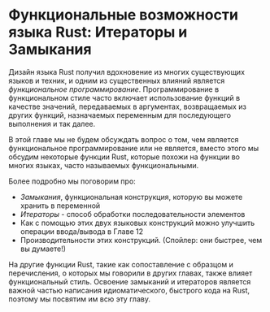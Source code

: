 # Функциональные возможности языка Rust: Итераторы и Замыкания

Дизайн языка Rust получил вдохновение из многих существующих языков и техник, и одним из существенных влияний является *функциональное программирование*. Программирование в функциональном стиле часто включает использование функций в качестве значений, передаваемых в аргументах, возвращаемых из других функций, назначаемых переменным для последующего выполнения и так далее.

В этой главе мы не будем обсуждать вопрос о том, чем является функциональное программирование или не является, вместо этого мы обсудим некоторые функции Rust, которые похожи на функции во многих языках, часто называемых функциональными.

Более подробно мы поговорим про:

- *Замыкания*, функциональная конструкция, которую вы можете хранить в переменной
- *Итераторы* - способ обработки последовательности элементов
- Как с помощью этих двух языковых конструкций можно улучшить  операции ввода/вывода в Главе 12
- Производительности этих конструкций. (Спойлер: они быстрее, чем вы думаете!)

На другие функции Rust, такие как сопоставление с образцом и перечисления, о которых мы говорили в других главах, также влияет функциональный стиль. Освоение замыканий и итераторов является важной частью написания идиоматического, быстрого кода на Rust, поэтому мы посвятим им всю эту главу.
